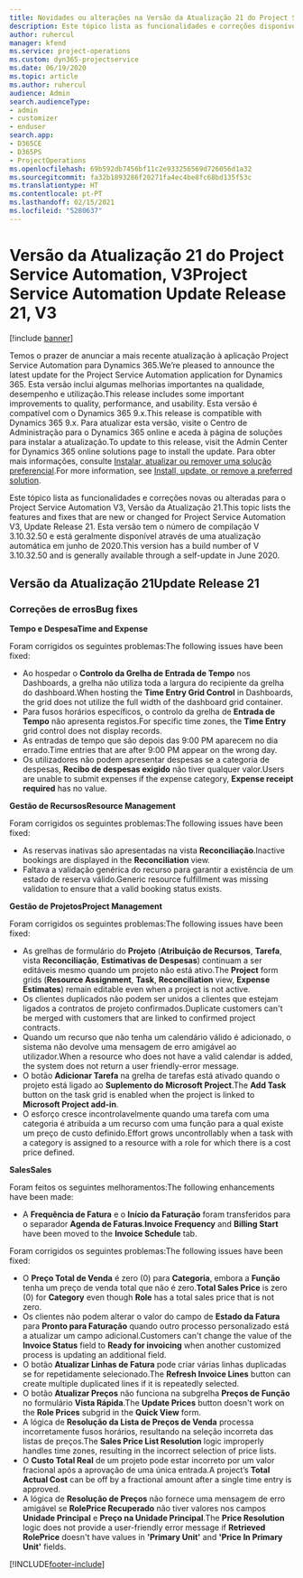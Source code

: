 ```yaml
---
title: Novidades ou alterações na Versão da Atualização 21 do Project Service Automation, V3
description: Este tópico lista as funcionalidades e correções disponíveis no Project Service Automation V3, Versão da Atualização 21, V3.
author: ruhercul
manager: kfend
ms.service: project-operations
ms.custom: dyn365-projectservice
ms.date: 06/19/2020
ms.topic: article
ms.author: ruhercul
audience: Admin
search.audienceType:
- admin
- customizer
- enduser
search.app:
- D365CE
- D365PS
- ProjectOperations
ms.openlocfilehash: 69b592db7456bf11c2e933256569d726056d1a32
ms.sourcegitcommit: fa32b1893286f20271fa4ec4be8fc68bd135f53c
ms.translationtype: HT
ms.contentlocale: pt-PT
ms.lasthandoff: 02/15/2021
ms.locfileid: "5280637"
---
```

# <a name="project-service-automation-update-release-21-v3"></a><span data-ttu-id="199c5-103">Versão da Atualização 21 do Project Service Automation, V3</span><span class="sxs-lookup"><span data-stu-id="199c5-103">Project Service Automation Update Release 21, V3</span></span>

[!include [banner](../includes/psa-now-project-operations.md)]

<span data-ttu-id="199c5-104">Temos o prazer de anunciar a mais recente atualização à aplicação Project Service Automation para Dynamics 365.</span><span class="sxs-lookup"><span data-stu-id="199c5-104">We’re pleased to announce the latest update for the Project Service Automation application for Dynamics 365.</span></span> <span data-ttu-id="199c5-105">Esta versão inclui algumas melhorias importantes na qualidade, desempenho e utilização.</span><span class="sxs-lookup"><span data-stu-id="199c5-105">This release includes some important improvements to quality, performance, and usability.</span></span> <span data-ttu-id="199c5-106">Esta versão é compatível com o Dynamics 365 9.x.</span><span class="sxs-lookup"><span data-stu-id="199c5-106">This release is compatible with Dynamics 365 9.x.</span></span> <span data-ttu-id="199c5-107">Para atualizar esta versão, visite o Centro de Administração para o Dynamics 365 online e aceda à página de soluções para instalar a atualização.</span><span class="sxs-lookup"><span data-stu-id="199c5-107">To update to this release, visit the Admin Center for Dynamics 365 online solutions page to install the update.</span></span> <span data-ttu-id="199c5-108">Para obter mais informações, consulte [Instalar, atualizar ou remover uma solução preferencial](https://docs.microsoft.com/power-platform/admin/install-remove-preferred-solution).</span><span class="sxs-lookup"><span data-stu-id="199c5-108">For more information, see [Install, update, or remove a preferred solution](https://docs.microsoft.com/power-platform/admin/install-remove-preferred-solution).</span></span>

<span data-ttu-id="199c5-109">Este tópico lista as funcionalidades e correções novas ou alteradas para o Project Service Automation V3, Versão da Atualização 21.</span><span class="sxs-lookup"><span data-stu-id="199c5-109">This topic lists the features and fixes that are new or changed for Project Service Automation V3, Update Release 21.</span></span> <span data-ttu-id="199c5-110">Esta versão tem o número de compilação V 3.10.32.50 e está geralmente disponível através de uma atualização automática em junho de 2020.</span><span class="sxs-lookup"><span data-stu-id="199c5-110">This version has a build number of V 3.10.32.50 and is generally available through a self-update in June 2020.</span></span>

## <a name="update-release-21"></a><span data-ttu-id="199c5-111">Versão da Atualização 21</span><span class="sxs-lookup"><span data-stu-id="199c5-111">Update Release 21</span></span>

### <a name="bug-fixes"></a><span data-ttu-id="199c5-112">Correções de erros</span><span class="sxs-lookup"><span data-stu-id="199c5-112">Bug fixes</span></span>

<span data-ttu-id="199c5-113">**Tempo e Despesa**</span><span class="sxs-lookup"><span data-stu-id="199c5-113">**Time and Expense**</span></span>

<span data-ttu-id="199c5-114">Foram corrigidos os seguintes problemas:</span><span class="sxs-lookup"><span data-stu-id="199c5-114">The following issues have been fixed:</span></span>

- <span data-ttu-id="199c5-115">Ao hospedar o **Controlo da Grelha de Entrada de Tempo** nos Dashboards, a grelha não utiliza toda a largura do recipiente da grelha do dashboard.</span><span class="sxs-lookup"><span data-stu-id="199c5-115">When hosting the **Time Entry Grid Control** in Dashboards, the grid does not utilize the full width of the dashboard grid container.</span></span>
- <span data-ttu-id="199c5-116">Para fusos horários específicos, o controlo da grelha de **Entrada de Tempo** não apresenta registos.</span><span class="sxs-lookup"><span data-stu-id="199c5-116">For specific time zones, the **Time Entry** grid control does not display records.</span></span>
- <span data-ttu-id="199c5-117">As entradas de tempo que são depois das 9:00 PM aparecem no dia errado.</span><span class="sxs-lookup"><span data-stu-id="199c5-117">Time entries that are after 9:00 PM appear on the wrong day.</span></span>
- <span data-ttu-id="199c5-118">Os utilizadores não podem apresentar despesas se a categoria de despesas, **Recibo de despesas exigido** não tiver qualquer valor.</span><span class="sxs-lookup"><span data-stu-id="199c5-118">Users are unable to submit expenses if the expense category, **Expense receipt required** has no value.</span></span>

<span data-ttu-id="199c5-119">**Gestão de Recursos**</span><span class="sxs-lookup"><span data-stu-id="199c5-119">**Resource Management**</span></span>

<span data-ttu-id="199c5-120">Foram corrigidos os seguintes problemas:</span><span class="sxs-lookup"><span data-stu-id="199c5-120">The following issues have been fixed:</span></span>

- <span data-ttu-id="199c5-121">As reservas inativas são apresentadas na vista **Reconciliação**.</span><span class="sxs-lookup"><span data-stu-id="199c5-121">Inactive bookings are displayed in the **Reconciliation** view.</span></span>
- <span data-ttu-id="199c5-122">Faltava a validação genérica do recurso para garantir a existência de um estado de reserva válido.</span><span class="sxs-lookup"><span data-stu-id="199c5-122">Generic resource fulfillment was missing validation to ensure that a valid booking status exists.</span></span>

<span data-ttu-id="199c5-123">**Gestão de Projetos**</span><span class="sxs-lookup"><span data-stu-id="199c5-123">**Project Management**</span></span>

<span data-ttu-id="199c5-124">Foram corrigidos os seguintes problemas:</span><span class="sxs-lookup"><span data-stu-id="199c5-124">The following issues have been fixed:</span></span>

- <span data-ttu-id="199c5-125">As grelhas de formulário do **Projeto** (**Atribuição de Recursos**, **Tarefa**, vista **Reconciliação**, **Estimativas de Despesas**) continuam a ser editáveis mesmo quando um projeto não está ativo.</span><span class="sxs-lookup"><span data-stu-id="199c5-125">The **Project** form grids (**Resource Assignment**, **Task**, **Reconciliation** view, **Expense Estimates**) remain editable even when a project is not active.</span></span>
- <span data-ttu-id="199c5-126">Os clientes duplicados não podem ser unidos a clientes que estejam ligados a contratos de projeto confirmados.</span><span class="sxs-lookup"><span data-stu-id="199c5-126">Duplicate customers can't be merged with customers that are linked to confirmed project contracts.</span></span>
- <span data-ttu-id="199c5-127">Quando um recurso que não tenha um calendário válido é adicionado, o sistema não devolve uma mensagem de erro amigável ao utilizador.</span><span class="sxs-lookup"><span data-stu-id="199c5-127">When a resource who does not have a valid calendar is added, the system does not return a user friendly-error message.</span></span>
- <span data-ttu-id="199c5-128">O botão **Adicionar Tarefa** na grelha de tarefas está ativado quando o projeto está ligado ao **Suplemento do Microsoft Project**.</span><span class="sxs-lookup"><span data-stu-id="199c5-128">The **Add Task** button on the task grid is enabled when the project is linked to **Microsoft Project add-in**.</span></span>
- <span data-ttu-id="199c5-129">O esforço cresce incontrolavelmente quando uma tarefa com uma categoria é atribuída a um recurso com uma função para a qual existe um preço de custo definido.</span><span class="sxs-lookup"><span data-stu-id="199c5-129">Effort grows uncontrollably when a task with a category is assigned to a resource with a role for which there is a cost price defined.</span></span>

<span data-ttu-id="199c5-130">**Sales**</span><span class="sxs-lookup"><span data-stu-id="199c5-130">**Sales**</span></span>

<span data-ttu-id="199c5-131">Foram feitos os seguintes melhoramentos:</span><span class="sxs-lookup"><span data-stu-id="199c5-131">The following enhancements have been made:</span></span>

- <span data-ttu-id="199c5-132">A **Frequência de Fatura** e o **Início da Faturação** foram transferidos para o separador **Agenda de Faturas**.</span><span class="sxs-lookup"><span data-stu-id="199c5-132">**Invoice Frequency** and **Billing Start** have been moved to the **Invoice Schedule** tab.</span></span>

<span data-ttu-id="199c5-133">Foram corrigidos os seguintes problemas:</span><span class="sxs-lookup"><span data-stu-id="199c5-133">The following issues have been fixed:</span></span>

- <span data-ttu-id="199c5-134">O **Preço Total de Venda** é zero (0) para **Categoria**, embora a **Função** tenha um preço de venda total que não é zero.</span><span class="sxs-lookup"><span data-stu-id="199c5-134">**Total Sales Price** is zero (0) for **Category** even though **Role** has a total sales price that is not zero.</span></span>
- <span data-ttu-id="199c5-135">Os clientes não podem alterar o valor do campo de **Estado da Fatura** para **Pronto para Faturação** quando outro processo personalizado está a atualizar um campo adicional.</span><span class="sxs-lookup"><span data-stu-id="199c5-135">Customers can't change the value of the **Invoice Status** field to **Ready for invoicing** when another customized process is updating an additional field.</span></span>
- <span data-ttu-id="199c5-136">O botão **Atualizar Linhas de Fatura** pode criar várias linhas duplicadas se for repetidamente selecionado.</span><span class="sxs-lookup"><span data-stu-id="199c5-136">The **Refresh Invoice Lines** button can create multiple duplicated lines if it is repeatedly selected.</span></span>
- <span data-ttu-id="199c5-137">O botão **Atualizar Preços** não funciona na subgrelha **Preços de Função** no formulário **Vista Rápida**.</span><span class="sxs-lookup"><span data-stu-id="199c5-137">The **Update Prices** button doesn't work on the **Role Prices** subgrid in the **Quick View** form.</span></span>
- <span data-ttu-id="199c5-138">A lógica de **Resolução da Lista de Preços de Venda** processa incorretamente fusos horários, resultando na seleção incorreta das listas de preços.</span><span class="sxs-lookup"><span data-stu-id="199c5-138">The **Sales Price List Resolution** logic improperly handles time zones, resulting in the incorrect selection of price lists.</span></span>
- <span data-ttu-id="199c5-139">O **Custo Total Real** de um projeto pode estar incorreto por um valor fracional após a aprovação de uma única entrada.</span><span class="sxs-lookup"><span data-stu-id="199c5-139">A project’s **Total Actual Cost** can be off by a fractional amount after a single time entry is approved.</span></span>
- <span data-ttu-id="199c5-140">A lógica de **Resolução de Preços** não fornece uma mensagem de erro amigável se **RolePrice Recuperado** não tiver valores nos campos **Unidade Principal** e **Preço na Unidade Principal**.</span><span class="sxs-lookup"><span data-stu-id="199c5-140">The **Price Resolution** logic does not provide a user-friendly error message if **Retrieved RolePrice** doesn't have values in **'Primary Unit'** and **'Price In Primary Unit'** fields.</span></span>


[!INCLUDE[footer-include](../includes/footer-banner.md)]